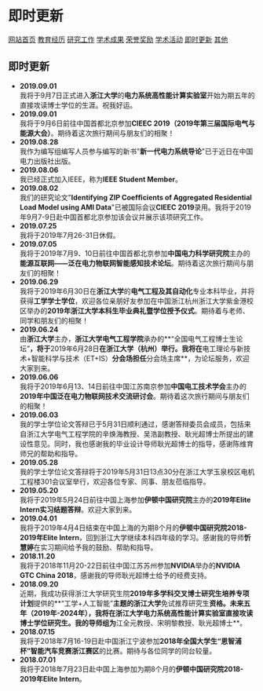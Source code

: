 # 即时更新
<a href="/index.html">网站首页</a>
<a href="/jiaoyu.html">教育经历</a>
<a href="/yanjiugongzuo.html">研究工作</a>
<a href="/xueshuchengguo.html">学术成果</a>
<a href="/rongyujiangli.html">荣誉奖励</a>
<a href="/xueshuhuodong.html">学术活动</a>
<a href="/jishigengxin.html">即时更新</a>
<a href="/qita.html">其他</a>

## 即时更新
- **2019.09.01**
<br/>我将于9月7日正式进入**浙江大学**的**电力系统高性能计算实验室**开始为期五年的直接攻读博士学位的生涯。祝我好运。
- **2019.09.01**
<br/>我将于9月6日前往中国首都北京参加**CIEEC 2019（2019年第三届国际电气与能源大会）**。期待着这次旅行期间与朋友们的相聚！
- **2019.08.28**
<br/>我作为编写组编写人员参与编写的新书"**新一代电力系统导论**"已于近日在中国电力出版社出版。
- **2019.08.06**
<br/>我已经正式加入IEEE，称为**IEEE Student Member**。
- **2019.08.02**
<br/>我们的研究论文"**Identifying ZIP Coefﬁcients of Aggregated Residential Load Model using AMI Data**"已被国际会议**CIEEC 2019**录用。我将于2019年9月7-9日赴中国首都北京参加该会议并展示该项研究工作。
- **2019.07.25**
<br/>我将于2019年7月26-31日休假。
- **2019.07.05**
<br/>我将于2019年7月9、10日前往中国首都北京参加**中国电力科学研究院**主办的**能源互联网——泛在电力物联网智能感知技术论坛**。期待着这次旅行期间与朋友们的相聚！
- **2019.06.29**
<br/>我将于2019年6月30日在**浙江大学**的**电气工程及其自动化**专业本科毕业，并将获得**工学学士学位**，欢迎各位亲朋好友参加在中国浙江杭州浙江大学紫金港校区举办的**2019年浙江大学本科生毕业典礼暨学位授予仪式**。期待着与老师、同学和朋友们的相聚！
- **2019.06.24**
<br/>由**浙江大学**主办，**浙江大学电气工程学院**承办的**“全国电气工程博士生论坛”**，将于**2019年6月28日**在浙江大学（杭州）举行。我将在**电工理论与新技术+智能科学与技术（ET+IS）**分会场担任**分会场主席**，为论坛服务，欢迎大家到来。
- **2019.06.06**
<br/>我将于2019年6月13、14日前往中国江苏南京参加**中国电工技术学会**主办的**2019年中国泛在电力物联网技术交流研讨会**。期待着这次旅行期间与朋友们的相聚！
- **2019.06.03**
<br/>我的学士学位论文答辩已于5月31日顺利通过，感谢答辩委员会成员，包括来自浙江大学电气工程学院的辛焕海教授、吴浩副教授、耿光超博士所提出的建设性意见。同时，我也感谢我的毕业设计导师耿光超博士的指导，感谢陈维育师兄的帮助和指导。
- **2019.05.28**
<br/>我的学士学位论文答辩将于2019年5月31日13点30分在浙江大学玉泉校区电机工程楼301会议室举行，欢迎各位专家、同事、朋友莅临指导。
- **2019.05.20**
<br/>我将于2019年5月24日前往中国上海参加**伊顿中国研究院**主办的**2019年Elite Intern实习结题答辩**。欢迎大家到来。
- **2019.04.01**
<br/>我将于2019年4月4日结束在中国上海的为期8个月的**伊顿中国研究院2018-2019年Elite Intern**，回到浙江大学继续本科四年级的学习。感谢我的导师**忻慧婷**在实习期间给予我的鼓励、帮助和指导。
- **2018.11.20**
<br/>我将于2018年11月20-22日前往中国江苏苏州参加**NVIDIA**举办的**NVIDIA GTC China 2018**，感谢我的导师耿光超博士给予的经费支持。
- **2018.09.20**
<br/>近期，我成功获得浙江大学研究生院**2019年多学科交叉博士研究生培养专项计划**提供的**“工学+人工智能”**主题的浙江大学**免试推荐研究生**资格。未来五年（2019年-2024年），我将在浙江大学电力系统高性能计算实验室直接攻读博士学位研究生。我的导师组为**江全元教授、宋明黎教授、耿光超博士**。
- **2018.07.15**
<br/>我将于2018年7月16-19日赴中国浙江宁波参加**2018年全国大学生“恩智浦杯”智能汽车竞赛浙江赛区**的比赛。期待与各位同学的同台较量。
- **2018.07.01**
<br/>我将于2018年7月23日赴中国上海参加为期8个月的**伊顿中国研究院2018-2019年Elite Intern**。
